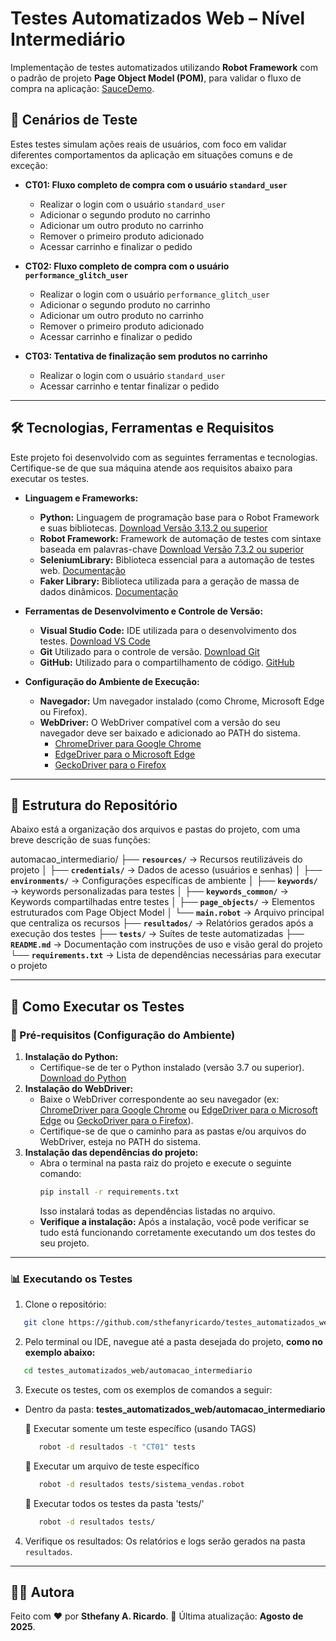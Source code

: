 # Testes Automatizados Web – Nível Intermediário

Implementação de testes automatizados utilizando **Robot Framework** com o padrão de projeto **Page Object Model (POM)**, para validar o fluxo de compra na aplicação: [SauceDemo](https://www.saucedemo.com/).

## 🎯 Cenários de Teste
Estes testes simulam ações reais de usuários, com foco em validar diferentes comportamentos da aplicação em situações comuns e de exceção:

- **CT01: Fluxo completo de compra com o usuário `standard_user`**  
  - Realizar o login com o usuário `standard_user`
  - Adicionar o segundo produto no carrinho
  - Adicionar um outro produto no carrinho
  - Remover o primeiro produto adicionado
  - Acessar carrinho e finalizar o pedido

- **CT02: Fluxo completo de compra com o usuário `performance_glitch_user`**  
  - Realizar o login com o usuário `performance_glitch_user`
  - Adicionar o segundo produto no carrinho
  - Adicionar um outro produto no carrinho
  - Remover o primeiro produto adicionado
  - Acessar carrinho e finalizar o pedido

- **CT03: Tentativa de finalização sem produtos no carrinho**  
  - Realizar o login com o usuário `standard_user`
  - Acessar carrinho e tentar finalizar o pedido

---

## 🛠️ Tecnologias, Ferramentas e Requisitos
Este projeto foi desenvolvido com as seguintes ferramentas e tecnologias. Certifique-se de que sua máquina atende aos requisitos abaixo para executar os testes.

- **Linguagem e Frameworks:**
  - **Python:** Linguagem de programação base para o Robot Framework e suas bibliotecas. [Download Versão 3.13.2 ou superior](https://www.python.org/downloads/)
  - **Robot Framework:** Framework de automação de testes com sintaxe baseada em palavras-chave [Download Versão 7.3.2 ou superior](https://robotframework.org/?tab=1#getting-started)
  - **SeleniumLibrary:** Biblioteca essencial para a automação de testes web. [Documentação](https://robotframework.org/?tab=libraries#resources)
  - **Faker Library:** Biblioteca utilizada para a geração de massa de dados dinâmicos. [Documentação](https://marketsquare.github.io/robotframework-faker/)

- **Ferramentas de Desenvolvimento e Controle de Versão:**
  - **Visual Studio Code:** IDE utilizada para o desenvolvimento dos testes. [Download VS Code](https://code.visualstudio.com/download)
  - **Git** Utilizado para o controle de versão. [Download Git](https://git-scm.com/downloads)
  - **GitHub:** Utilizado para o compartilhamento de código. [GitHub](https://github.com)

- **Configuração do Ambiente de Execução:**
  - **Navegador:** Um navegador instalado (como Chrome, Microsoft Edge ou Firefox).
  - **WebDriver:** O WebDriver compatível com a versão do seu navegador deve ser baixado e adicionado ao PATH do sistema.
    - [ChromeDriver para Google Chrome](https://googlechromelabs.github.io/chrome-for-testing/)
    - [EdgeDriver para o Microsoft Edge](https://developer.microsoft.com/pt-br/microsoft-edge/tools/webdriver)
    - [GeckoDriver para o Firefox](https://github.com/mozilla/geckodriver/releases)

---

## 📁 Estrutura do Repositório
Abaixo está a organização dos arquivos e pastas do projeto, com uma breve descrição de suas funções:

automacao_intermediario/
├── **`resources/`** → Recursos reutilizáveis do projeto
│ ├── **`credentials/`** → Dados de acesso (usuários e senhas)
│ ├── **`environments/`** → Configurações específicas de ambiente
│ ├── **`keywords/`** → keywords personalizadas para testes
│ ├── **`keywords_common/`** → Keywords compartilhadas entre testes
│ ├── **`page_objects/`** → Elementos estruturados com Page Object Model
│ └── **`main.robot`** → Arquivo principal que centraliza os recursos
├── **`resultados/`** → Relatórios gerados após a execução dos testes
├── **`tests/`** → Suítes de teste automatizadas
├── **`README.md`** → Documentação com instruções de uso e visão geral do projeto
└── **`requirements.txt`** → Lista de dependências necessárias para executar o projeto

---

## 🤖 Como Executar os Testes
### 🔧 Pré-requisitos (Configuração do Ambiente)
  1. **Instalação do Python:**
     - Certifique-se de ter o Python instalado (versão 3.7 ou superior). [Download do Python](https://www.python.org/downloads/)
  2. **Instalação do WebDriver:**
     - Baixe o WebDriver correspondente ao seu navegador (ex: [ChromeDriver para Google Chrome](https://googlechromelabs.github.io/chrome-for-testing/) ou [EdgeDriver para o Microsoft Edge](https://developer.microsoft.com/pt-br/microsoft-edge/tools/webdriver) ou [GeckoDriver para o Firefox](https://github.com/mozilla/geckodriver/releases)).
     - Certifique-se de que o caminho para as pastas e/ou arquivos do WebDriver, esteja no PATH do sistema. 
  3. **Instalação das dependências do projeto:**
     - Abra o terminal na pasta raiz do projeto e execute o seguinte comando:
       ```bash
       pip install -r requirements.txt
       ```
       Isso instalará todas as dependências listadas no arquivo.
     - **Verifique a instalação:**
       Após a instalação, você pode verificar se tudo está funcionando corretamente executando um dos testes do seu projeto.

---

### 📊 Executando os Testes
1. Clone o repositório:
```bash
   git clone https://github.com/sthefanyricardo/testes_automatizados_web.git
```
2. Pelo terminal ou IDE, navegue até a pasta desejada do projeto, **como no exemplo abaixo:**
```bash
   cd testes_automatizados_web/automacao_intermediario
```

3. Execute os testes, com os exemplos de comandos a seguir:
- Dentro da pasta: **testes_automatizados_web/automacao_intermediario**

   📌 Executar somente um teste específico (usando TAGS)
   ```bash
      robot -d resultados -t "CT01" tests
   ```
   📌 Executar um arquivo de teste específico
   ```bash
      robot -d resultados tests/sistema_vendas.robot
   ```
   📌 Executar todos os testes da pasta 'tests/'
   ```bash
      robot -d resultados tests/
   ```
4. Verifique os resultados:
  Os relatórios e logs serão gerados na pasta ```resultados```.

---

## 🙋‍♀️ Autora
Feito com ❤️ por **Sthefany A. Ricardo**.
📅 Última atualização: **Agosto de 2025**.